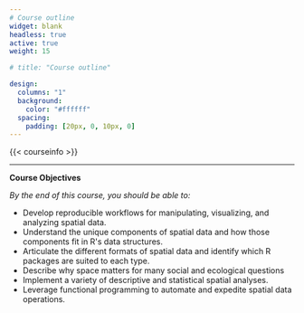 ```yaml
---
# Course outline
widget: blank
headless: true
active: true
weight: 15

# title: "Course outline"

design:
  columns: "1"
  background:
    color: "#ffffff"
  spacing:
    padding: [20px, 0, 10px, 0]
---
```


{{< courseinfo >}}

---
**Course Objectives**


*By the end of this course, you should be able to:*
* Develop reproducible workflows for manipulating, visualizing, and analyzing spatial data.
*  Understand the unique components of spatial data and how those components fit in R's data structures.
* Articulate the different formats of spatial data and identify which R packages are suited to each type.
* Describe why space matters for many social and ecological questions 
* Implement a variety of descriptive and statistical spatial analyses.
* Leverage functional programming to automate and expedite spatial data operations.
